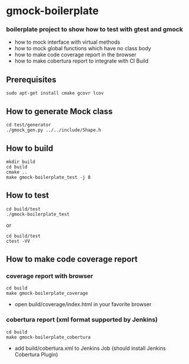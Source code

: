 # gmock-boilerplate

### boilerplate project to show how to test with gtest and gmock
- how to mock interface with virtual methods
- how to mock global functions which have no class body
- how to make code coverage report in the browser
- how to make cobertura report to integrate with CI Build

## Prerequisites

```
sudo apt-get install cmake gcovr lcov
```

## How to generate Mock class
```
cd test/generator
./gmock_gen.py ../../include/Shape.h
```

## How to build

```
mkdir build
cd build
cmake ..
make gmock-boilerplate_test -j 8
```

## How to test

```
cd build/test
./gmock-boilerplate_test
```
or
```
cd build/test
ctest -VV
```

## How to make code coverage report

### coverage report with browser
```
cd build
make gmock-boilerplate_coverage
```
- open build/coverage/index.html in your favorite browser

### cobertura report (xml format supported by Jenkins)
```
cd build
make gmock-boilerplate_cobertura
```
- add build/cobertura.xml to Jenkins Job (should install Jenkins Cobertura Plugin)
